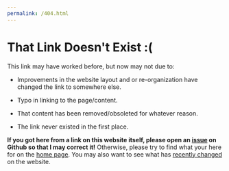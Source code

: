 ```yaml
---
permalink: /404.html
---
```


# That Link Doesn't Exist :(

This link may have worked before, but now may not due to:

*   Improvements in the website layout and or re-organization have changed the link to somewhere else.

*   Typo in linking to the page/content.

*   That content has been removed/obsoleted for whatever reason.

*   The link never existed in the first place.

**If you got here from a link on this website itself, please open an [issue](https://github.com/alex-free/alex-free.github.io/issues) on Github so that I may correct it!** Otherwise, please try to find what your here for on the [home page](https://alex-free.github.io). You may also want to see what has [recently changed](https://github.com/alex-free/alex-free.github.io/commits/master/) on the website.
